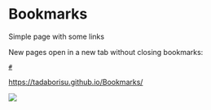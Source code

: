 # Bookmarks
Simple page with some links

New pages open in a new tab without closing bookmarks: <br>
<code> <a href="#" target="_blank">#</a> </code>


https://tadaborisu.github.io/Bookmarks/

<img src="https://i.postimg.cc/Gphh0J53/bookmarks.png">
